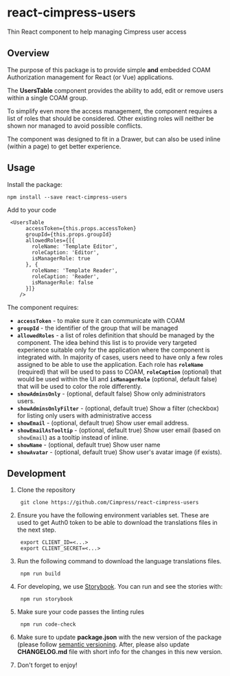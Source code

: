 # react-cimpress-users
Thin React component to help managing Cimpress user access

## Overview 
The purpose of this package is to provide simple **and** embedded COAM Authorization management
for React (or Vue) applications.
 
The **UsersTable** component provides the ability to add, edit or remove users within a single COAM group.

To simplify even more the access management, the component requires a list of roles that should 
be considered. Other existing roles will neither be shown nor managed to avoid possible conflicts. 

The component was designed to fit in a Drawer, but can also be used inline (within a page) to get better experience.


## Usage

Install the package:
    
    npm install --save react-cimpress-users

  
Add to your code

     <UsersTable
          accessToken={this.props.accessToken}
          groupId={this.props.groupId}
          allowedRoles={[{
            roleName: 'Template Editor',
            roleCaption: 'Editor',
            isManagerRole: true
          }, {
            roleName: 'Template Reader',
            roleCaption: 'Reader',
            isManagerRole: false
          }]}
        />
        
The component requires:
- **`accessToken`** - to make sure it can communicate with COAM
- **`groupId`** - the identifier of the group that will be managed
- **`allowedRoles`** - a list of roles definition that should be managed by the component. 
The idea behind this list is to provide very targeted experience suitable only for the 
application where the component is integrated with. In majority of cases, users need to have
only a few roles assigned to be able to use the application. Each role has **`roleName`** (required) that 
will be used to pass to COAM, **`roleCaption`** (optional) that would be used within the UI and 
**`isManagerRole`** (optional, default false) that will be used to color the role differently.
- **`showAdminsOnly`** - (optional, default false) Show only administrators users. 
- **`showAdminsOnlyFilter`** - (optional, default true) Show a filter (checkbox) for listing only users with administrative access
- **`showEmail`** - (optional, default true) Show user email address.
- **`showEmailAsTooltip`** - (optional, default true) Show user email (based on `showEmail`) as a tooltip instead of inline.
- **`showName`** - (optional, default true) Show user name
- **`showAvatar`** - (optional, default true) Show user's avatar image (if exists).
## Development

1. Clone the repository
    
        git clone https://github.com/Cimpress/react-cimpress-users
        
2. Ensure you have the following environment variables set. These are used to get Auth0 token to be able to 
download the translations files in the next step.
    
        export CLIENT_ID=<...>
        export CLIENT_SECRET=<...>
        
3. Run the following command to download the language translations files. 
        
        npm run build

4. For developing, we use [Storybook](https://github.com/storybooks/storybook). You can run and see
the stories with:
        
        npm run storybook
        
5. Make sure your code passes the linting rules
        
        npm run code-check
        
6. Make sure to update **package.json** with the new version of the package (please follow 
[semantic versioning](https://semver.org/). After, please also update **CHANGELOG.md** file 
with short info for the changes in this new version.   

7. Don't forget to enjoy!